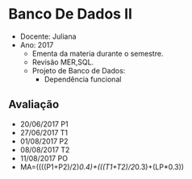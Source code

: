 # Banco De Dados II
* Docente: Juliana
* Ano: 2017
   * Ementa da materia durante o semestre.
   * Revisão MER,SQL.
   * Projeto de Banco de Dados:
       * Dependência funcional
 
## Avaliação
   * 20/06/2017 P1
   * 27/06/2017 T1
   * 01/08/2017 P2
   * 08/08/2017 T2
   * 11/08/2017 PO  
   * MA=((((P1+P2)/2)*0.4)+(((T1+T2)/2*0.3)+(LP*0.3))
   
